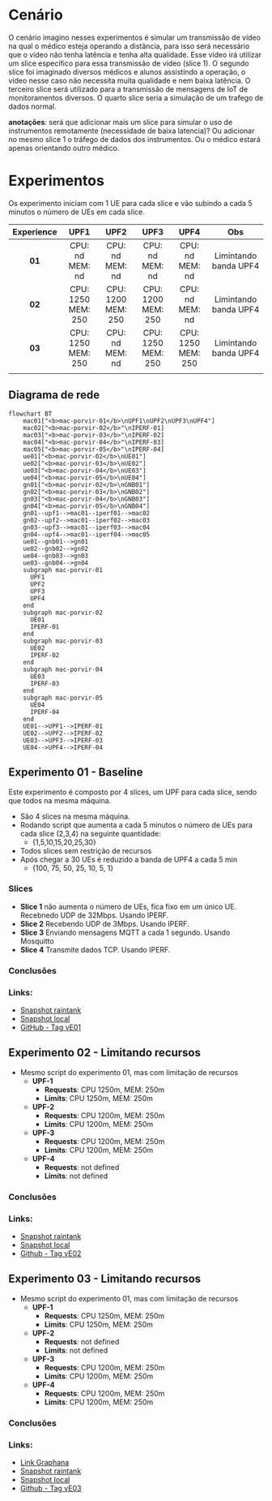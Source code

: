 # Cenário

O cenário imagino nesses experimentos é simular um transmissão de vídeo na qual o médico esteja operando a distância, para isso será necessário que o vídeo não tenha latência e tenha alta qualidade. Esse vídeo irá utilizar um slice específico para essa transmissão de vídeo (slice 1). O segundo slice foi imaginado diversos médicos e alunos assistindo a operação, o vídeo nesse caso não necessita muita qualidade e nem baixa latência. O terceiro slice será utilizado para a transmissão de mensagens de IoT de monitoramentos diversos. O quarto slice seria a simulação de um trafego de dados normal.

**anotações**: será que adicionar mais um slice para simular o uso de instrumentos remotamente (necessidade de baixa latencia)? Ou adicionar no mesmo slice 1 o tráfego de dados dos instrumentos. Ou o médico estará apenas orientando outro médico. 


# Experimentos


Os experimento iniciam com 1 UE para cada slice e vão subindo a cada 5 minutos o número de UEs em cada slice. 

| **Experience** |       **UPF1**      |       **UPF2**      |       **UPF3**      |       **UPF4**      |        **Obs**        |
|:--------------:|:-------------------:|:-------------------:|:-------------------:|:-------------------:|:---------------------:|
|     **01**     |   CPU: nd MEM: nd   |   CPU: nd MEM: nd   |   CPU: nd MEM: nd   |   CPU: nd MEM: nd   | Limintando banda UPF4 |
|     **02**     | CPU: 1250 MEM: 250  | CPU: 1200 MEM: 250  | CPU: 1200 MEM: 250  |   CPU: nd MEM: nd   | Limintando banda UPF4 |
|     **03**     | CPU: 1250 MEM: 250  |   CPU: nd MEM: nd   | CPU: 1250 MEM: 250  | CPU: 1250 MEM: 250  | Limintando banda UPF4 |
|                |                     |                     |                     |                     |                       |

## Diagrama de rede

```mermaid
flowchart BT
    mac01["<b>mac-porvir-01</b>\nUPF1\nUPF2\nUPF3\nUPF4"]
    mac02["<b>mac-porvir-02</b>"\nIPERF-01]
    mac03["<b>mac-porvir-03</b>"\nIPERF-02]
    mac04["<b>mac-porvir-04</b>"\nIPERF-03]
    mac05["<b>mac-porvir-05</b>"\nIPERF-04]
    ue01["<b>mac-porvir-02</b>\nUE01"]
    ue02["<b>mac-porvir-03</b>\nUE02"]
    ue03["<b>mac-porvir-04</b>\nUE03"]
    ue04["<b>mac-porvir-05</b>\nUE04"]
    gn01["<b>mac-porvir-02</b>\nGNB01"]
    gn02["<b>mac-porvir-03</b>\nGNB02"]
    gn03["<b>mac-porvir-04</b>\nGNB03"]
    gn04["<b>mac-porvir-05</b>\nGNB04"]
    gn01--upf1-->mac01--iperf01-->mac02
    gn02--upf2-->mac01--iperf02-->mac03
    gn03--upf3-->mac01--iperf03-->mac04
    gn04--upf4-->mac01--iperf04-->mac05
    ue01--gnb01-->gn01
    ue02--gnb02-->gn02
    ue04--gnb03-->gn03
    ue03--gnb04-->gn04
    subgraph mac-porvir-01
      UPF1
      UPF2
      UPF3
      UPF4
    end
    subgraph mac-porvir-02
      UE01
      IPERF-01
    end
    subgraph mac-porvir-03
      UE02
      IPERF-02
    end
    subgraph mac-porvir-04
      UE03
      IPERF-03
    end
    subgraph mac-porvir-05
      UE04
      IPERF-04
    end
    UE01-->UPF1-->IPERF-01
    UE02-->UPF2-->IPERF-02
    UE03-->UPF3-->IPERF-03
    UE04-->UPF4-->IPERF-04
```

## Experimento 01 - Baseline

Este experimento é composto por 4 slices, um UPF para cada slice, sendo que todos na mesma máquina.  

- São 4 slices na mesma máquina.
- Rodando script que aumenta a cada 5 minutos o número de UEs para cada slice (2,3,4) na seguinte quantidade:
  -  {1,5,10,15,20,25,30}
- Todos slices sem restrição de recursos
- Após chegar a 30 UEs é reduzido a banda de UPF4 a cada 5 min
  - {100, 75, 50, 25, 10, 5, 1}

### Slices

- **Slice 1** não aumenta o número de UEs, fica fixo em um único UE. Recebnedo UDP de 32Mbps. Usando IPERF.
- **Slice 2** Recebendo UDP de 3Mbps. Usando IPERF.
- **Slice 3** Enviando mensagens MQTT a cada 1 segundo. Usando Mosquitto
- **Slice 4** Transmite dados TCP. Usando IPERF.

### Conclusões

###  Links: 
- [Snapshot raintank](https://snapshots.raintank.io/dashboard/snapshot/6D7ZVa1knxh0uAnkTCJr7puoE4ETT6tS)
- [Snapshot local](http://localhost:3000/dashboard/snapshot/r4OTaQXUt0F2h0YiSDWkv5Oyz5lmKQTX)
- [GitHub - Tag vE01](https://github.com/maikovisky/open5gs/tree/vE01)

## Experimento 02 - Limitando recursos

- Mesmo script do experimento 01, mas com limitação de recursos
  - **UPF-1**
    - **Requests**: CPU 1250m, MEM: 250m
    - **Limits**: CPU 1250m, MEM: 250m
  - **UPF-2**
    - **Requests**: CPU 1200m, MEM: 250m
    - **Limits**: CPU 1200m, MEM: 250m
  - **UPF-3**
    - **Requests**: CPU 1200m, MEM: 250m
    - **Limits**: CPU 1200m, MEM: 250m
  - **UPF-4**
    - **Requests**: not defined
    - **Limits**: not defined

### Conclusões

### Links:
- [Snapshot raintank](https://snapshots.raintank.io/dashboard/snapshot/0NB01YiXKN5ucm71tFOdiI9pLLmrPI1C)
- [Snapshot local](http://localhost:3000/dashboard/snapshot/J1H7PIhXANeCujItO6XqTuexcxohXoy6)
- [Github - Tag  vE02](https://github.com/maikovisky/open5gs/tree/vE02)


## Experimento 03 - Limitando recursos 

- Mesmo script do experimento 01, mas com limitação de recursos
  - **UPF-1**
    - **Requests**: CPU 1250m, MEM: 250m
    - **Limits**: CPU 1250m, MEM: 250m
  - **UPF-2**
    - **Requests**: not defined
    - **Limits**: not defined
  - **UPF-3**
    - **Requests**: CPU 1200m, MEM: 250m
    - **Limits**: CPU 1200m, MEM: 250m
  - **UPF-4**
    - **Requests**: CPU 1200m, MEM: 250m
    - **Limits**: CPU 1200m, MEM: 250m


### Conclusões

### Links:
- [Link Graphana](http://localhost:4000/d/9ZtOvTcVz/open-5g?orgId=1&var-datasource=prometheus&var-cluster=&var-namespace=open5gs&var-resolution=1h&var-interval=%24__auto_interval_interval&var-workload=open5gs-upf-1&var-workload=open5gs-upf-2&var-workload=open5gs-upf-3&var-workload=open5gs-upf-4&var-ues=open5gs-ue01&var-ues=open5gs-ue02&var-ues=open5gs-ue03&var-ues=open5gs-ue04&from=1699677338054&to=1699684616033)
- [Snapshot raintank](https://snapshots.raintank.io/dashboard/snapshot/8cUAUtzoAwCiB5JKI2L5jNJMQUe5yKJi)
- [Snapshot local](http://localhost:3000/dashboard/snapshot/77nqlMcqNjIkWcJUWnFXInyRFcWTd03y)
- [Github - Tag  vE03](https://github.com/maikovisky/open5gs/tree/vE3)